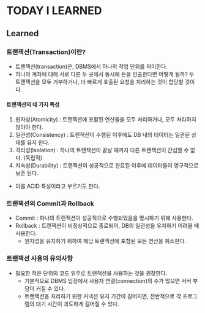 # TODAY I LEARNED

## Learned

### 트랜잭션(Transaction)이란?

- 트랜잭션(transaction)은, DBMS에서 하나의 작업 단위를 의미한다.
- 하나의 계좌에 대해 서로 다른 두 곳에서 동시에 돈을 인출한다면 어떻게 될까?
두 트랜잭션을 모두 거부하거나, 더 빠르게 호출된 요청을 처리하는 것이 합당할 것이다.

#### 트랜잭션의 네 가지 특성

1. 원자성(Atomicity) : 트랜잭션에 포함된 연산들을 모두 처리하거나, 모두 처리하지 않아야 한다.
2. 일관성(Consistency) : 트랜잭션이 수행된 이후에도 DB 내의 데이터는 일관된 상태를 유지 한다.
3. 격리성(Isolation) : 하나의 트랜잭션이 끝날 때까지 다른 트랜잭션이 간섭할 수 없다. (독립적)
4. 지속성(Durability) : 트랜잭션이 성공적으로 완료된 이후에 데이터들이 영구적으로 보존 된다.

- 이를 ACID 특성이라고 부르기도 한다.

### 트랜잭션의 Commit과 Rollback

- Commit : 하나의 트랜잭션이 성공적으로 수행되었음을 명시하기 위해 사용한다.
- Rollback : 트랜잭션이 비정상적으로 종료되어, DB의 일관성을 유지하기 어려울 때 사용한다.
	- 원자성을 유지하기 위하여 해당 트랜잭션에 포함된 모든 연산을 취소한다.

### 트랜잭션 사용의 유의사항

- 필요한 작은 단위의 코드 위주로 트랜잭션을 사용하는 것을 권장한다.
	- 기본적으로 DBMS 입장에서 사용자 연결(connection)의 수가 많으면 서버 부담이 커질 수 있다.
	- 트랜잭션을 처리하기 위한 커넥션 유지 기간이 길어지면, 전반적으로 각 프로그램의 대기 시간이 과도하게 길어질 수 있다.

